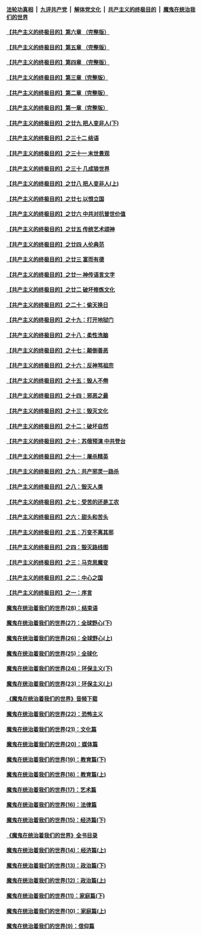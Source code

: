 ####  [法轮功真相](../../../../basic/blob/master/README.md?t=07042302) &nbsp;|&nbsp; [九评共产党](../../../../9ping.md/blob/master/README.md?t=07042302) &nbsp;|&nbsp; [解体党文化](../../../../jtdwh.md/blob/master/README.md?t=07042302)  &nbsp;|&nbsp; [共产主义的终极目的](../../../../gczydzjmd.md/blob/master/README.md?t=07042302) &nbsp;|&nbsp; [魔鬼在统治我们的世界](../../../../mgztzwmdsj.md/blob/master/README.md?t=07042302) 

#### [【共产主义的终极目的】第六章 （完整版）](../pages/nsc422/n11428913.md?t=07042302) 

#### [【共产主义的终极目的】第五章 （完整版）](../pages/nsc422/n11428912.md?t=07042302) 

#### [【共产主义的终极目的】第四章 （完整版）](../pages/nsc422/n11428907.md?t=07042302) 

#### [【共产主义的终极目的】第三章（完整版）](../pages/nsc422/n11428848.md?t=07042302) 

#### [【共产主义的终极目的】第二章（完整版）](../pages/nsc422/n11428831.md?t=07042302) 

#### [【共产主义的终极目的】第一章（完整版）](../pages/nsc422/n11417651.md?t=07042302) 

#### [【共产主义的终极目的】之廿九 把人变非人(下)](../pages/nsc422/n11344140.md?t=07042302) 

#### [【共产主义的终极目的】之三十二 结语](../pages/nsc422/n11360535.md?t=07042302) 

#### [【共产主义的终极目的】之三十一 末世景观](../pages/nsc422/n11351129.md?t=07042302) 

#### [【共产主义的终极目的】之三十 几成狼世界](../pages/nsc422/n11348280.md?t=07042302) 

#### [【共产主义的终极目的】之廿八 把人变非人(上)](../pages/nsc422/n11340492.md?t=07042302) 

#### [【共产主义的终极目的】之廿七 以恨立国](../pages/nsc422/n11336944.md?t=07042302) 

#### [【共产主义的终极目的】之廿六 中共对抗普世价值](../pages/nsc422/n11324785.md?t=07042302) 

#### [【共产主义的终极目的】之廿五 传统艺术颂神](../pages/nsc422/n11296396.md?t=07042302) 

#### [【共产主义的终极目的】之廿四 人伦典范](../pages/nsc422/n11296397.md?t=07042302) 

#### [【共产主义的终极目的】之廿三 富而有德](../pages/nsc422/n11283598.md?t=07042302) 

#### [【共产主义的终极目的】之廿一 神传语言文字](../pages/nsc422/n11263265.md?t=07042302) 

#### [【共产主义的终极目的】之廿二 破坏修炼文化](../pages/nsc422/n11245728.md?t=07042302) 

#### [【共产主义的终极目的】之二十：偷天换日](../pages/nsc422/n11238846.md?t=07042302) 

#### [【共产主义的终极目的】之十九：打开地狱门](../pages/nsc422/n11206376.md?t=07042302) 

#### [【共产主义的终极目的】之十八：柔性洗脑](../pages/nsc422/n11199994.md?t=07042302) 

#### [【共产主义的终极目的】之十七：颠倒善恶](../pages/nsc422/n11179782.md?t=07042302) 

#### [【共产主义的终极目的】之十六：反神骂祖宗](../pages/nsc422/n11166798.md?t=07042302) 

#### [【共产主义的终极目的】之十五：毁人不倦](../pages/nsc422/n11166792.md?t=07042302) 

#### [【共产主义的终极目的】之十四：邪恶之最](../pages/nsc422/n11150249.md?t=07042302) 

#### [【共产主义的终极目的】之十三：毁灭文化](../pages/nsc422/n11135227.md?t=07042302) 

#### [【共产主义的终极目的】之十二：破坏自然](../pages/nsc422/n11135214.md?t=07042302) 

#### [【共产主义的终极目的】之十：苏俄预演 中共登台](../pages/nsc422/n11118424.md?t=07042302) 

#### [【共产主义的终极目的】之十一：屠杀精英](../pages/nsc422/n11118442.md?t=07042302) 

#### [【共产主义的终极目的】之九：共产邪灵一路杀](../pages/nsc422/n11114139.md?t=07042302) 

#### [【共产主义的终极目的】之八：毁灭人类](../pages/nsc422/n11108503.md?t=07042302) 

#### [【共产主义的终极目的】之七：受苦的还是工农](../pages/nsc422/n11101809.md?t=07042302) 

#### [【共产主义的终极目的】之六：甜头和苦头](../pages/nsc422/n11096971.md?t=07042302) 

#### [【共产主义的终极目的】之五：万变不离其邪](../pages/nsc422/n11091285.md?t=07042302) 

#### [【共产主义的终极目的】之四：毁灭路线图](../pages/nsc422/n11086284.md?t=07042302) 

#### [【共产主义的终极目的】之三：马克思魔变](../pages/nsc422/n11061941.md?t=07042302) 

#### [【共产主义的终极目的】之二：中心之国](../pages/nsc422/n11047728.md?t=07042302) 

#### [【共产主义的终极目的】之一：序言](../pages/nsc422/n11086077.md?t=07042302) 

#### [魔鬼在统治着我们的世界(28)：结束语](../pages/nsc422/n10936246.md?t=07042302) 

#### [魔鬼在统治着我们的世界(27)：全球野心(下)](../pages/nsc422/n10928319.md?t=07042302) 

#### [魔鬼在统治着我们的世界(26)：全球野心(上)](../pages/nsc422/n10900318.md?t=07042302) 

#### [魔鬼在统治着我们的世界(25)：全球化](../pages/nsc422/n10788205.md?t=07042302) 

#### [魔鬼在统治着我们的世界(24)：环保主义(下)](../pages/nsc422/n10695307.md?t=07042302) 

#### [魔鬼在统治着我们的世界(23)：环保主义(上)](../pages/nsc422/n10688613.md?t=07042302) 

#### [《魔鬼在统治着我们的世界》音频下载](../pages/nsc422/n10635553.md?t=07042302) 

#### [魔鬼在统治着我们的世界(22)：恐怖主义](../pages/nsc422/n10614727.md?t=07042302) 

#### [魔鬼在统治着我们的世界(21)：文化篇](../pages/nsc422/n10597706.md?t=07042302) 

#### [魔鬼在统治着我们的世界(20)：媒体篇](../pages/nsc422/n10586579.md?t=07042302) 

#### [魔鬼在统治着我们的世界(19)：教育篇(下)](../pages/nsc422/n10564808.md?t=07042302) 

#### [魔鬼在统治着我们的世界(18)：教育篇(上)](../pages/nsc422/n10526970.md?t=07042302) 

#### [魔鬼在统治着我们的世界(17)：艺术篇](../pages/nsc422/n10499093.md?t=07042302) 

#### [魔鬼在统治着我们的世界(16)：法律篇](../pages/nsc422/n10485969.md?t=07042302) 

#### [魔鬼在统治着我们的世界(15)：经济篇(下)](../pages/nsc422/n10469975.md?t=07042302) 

#### [《魔鬼在统治着我们的世界》全书目录](../pages/nsc422/n10464261.md?t=07042302) 

#### [魔鬼在统治着我们的世界(14)：经济篇(上)](../pages/nsc422/n10457370.md?t=07042302) 

#### [魔鬼在统治着我们的世界(13)：政治篇(下)](../pages/nsc422/n10448270.md?t=07042302) 

#### [魔鬼在统治着我们的世界(12)：政治篇(上)](../pages/nsc422/n10444576.md?t=07042302) 

#### [魔鬼在统治着我们的世界(11)：家庭篇(下)](../pages/nsc422/n10440961.md?t=07042302) 

#### [魔鬼在统治着我们的世界(10)：家庭篇(上)](../pages/nsc422/n10435448.md?t=07042302) 

#### [魔鬼在统治着我们的世界(9)：信仰篇](../pages/nsc422/n10432159.md?t=07042302) 

